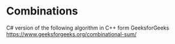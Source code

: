 # Combinations
C# version of the following algorithm in C++ form GeeksforGeeks
https://www.geeksforgeeks.org/combinational-sum/
